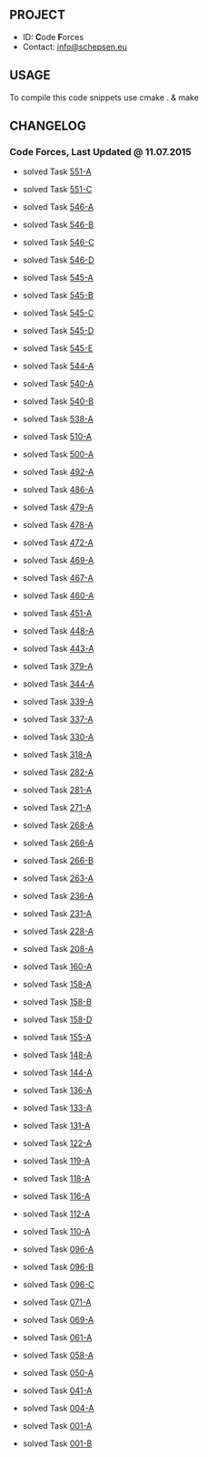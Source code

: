 ## PROJECT ##

* ID: **C**ode **F**orces
* Contact: info@schepsen.eu

## USAGE ##

To compile this code snippets use cmake . & make

## CHANGELOG ##

### Code Forces, Last Updated @ 11.07.2015 ###

* solved Task [551-A](http://codeforces.ru/contest/551/problem/A)
* solved Task [551-C](http://codeforces.ru/contest/551/problem/C)

* solved Task [546-A](http://codeforces.ru/contest/546/problem/A)
* solved Task [546-B](http://codeforces.ru/contest/546/problem/B)
* solved Task [546-C](http://codeforces.ru/contest/546/problem/C)
* solved Task [546-D](http://codeforces.ru/contest/546/problem/D)

* solved Task [545-A](http://codeforces.ru/contest/545/problem/A)
* solved Task [545-B](http://codeforces.ru/contest/545/problem/B)
* solved Task [545-C](http://codeforces.ru/contest/545/problem/C)
* solved Task [545-D](http://codeforces.ru/contest/545/problem/D)
* solved Task [545-E](http://codeforces.ru/contest/545/problem/E)

* solved Task [544-A](http://codeforces.ru/contest/544/problem/A)

* solved Task [540-A](http://codeforces.ru/contest/540/problem/A)
* solved Task [540-B](http://codeforces.ru/contest/540/problem/B)

* solved Task [538-A](http://codeforces.ru/contest/538/problem/A)

* solved Task [510-A](http://codeforces.ru/contest/510/problem/A)

* solved Task [500-A](http://codeforces.ru/contest/500/problem/A)

* solved Task [492-A](http://codeforces.ru/contest/492/problem/A)

* solved Task [486-A](http://codeforces.ru/contest/486/problem/A)

* solved Task [479-A](http://codeforces.ru/contest/479/problem/A)

* solved Task [478-A](http://codeforces.ru/contest/478/problem/A)

* solved Task [472-A](http://codeforces.ru/contest/472/problem/A)

* solved Task [469-A](http://codeforces.ru/contest/469/problem/A)

* solved Task [467-A](http://codeforces.ru/contest/467/problem/A)

* solved Task [460-A](http://codeforces.ru/contest/460/problem/A)

* solved Task [451-A](http://codeforces.ru/contest/451/problem/A)

* solved Task [448-A](http://codeforces.ru/contest/448/problem/A)

* solved Task [443-A](http://codeforces.ru/contest/443/problem/A)

* solved Task [379-A](http://codeforces.ru/contest/379/problem/A)

* solved Task [344-A](http://codeforces.ru/contest/344/problem/A)

* solved Task [339-A](http://codeforces.ru/contest/339/problem/A)

* solved Task [337-A](http://codeforces.ru/contest/337/problem/A)

* solved Task [330-A](http://codeforces.ru/contest/330/problem/A)

* solved Task [318-A](http://codeforces.ru/contest/318/problem/A)

* solved Task [282-A](http://codeforces.ru/contest/282/problem/A)

* solved Task [281-A](http://codeforces.ru/contest/281/problem/A)

* solved Task [271-A](http://codeforces.ru/contest/271/problem/A)

* solved Task [268-A](http://codeforces.ru/contest/268/problem/A)

* solved Task [266-A](http://codeforces.ru/contest/266/problem/A)
* solved Task [266-B](http://codeforces.ru/contest/266/problem/B)

* solved Task [263-A](http://codeforces.ru/contest/263/problem/A)

* solved Task [236-A](http://codeforces.ru/contest/236/problem/A)

* solved Task [231-A](http://codeforces.ru/contest/231/problem/A)

* solved Task [228-A](http://codeforces.ru/contest/228/problem/A)

* solved Task [208-A](http://codeforces.ru/contest/208/problem/A)

* solved Task [160-A](http://codeforces.ru/contest/160/problem/A)

* solved Task [158-A](http://codeforces.ru/contest/158/problem/A)
* solved Task [158-B](http://codeforces.ru/contest/158/problem/B)
* solved Task [158-D](http://codeforces.ru/contest/158/problem/D)

* solved Task [155-A](http://codeforces.ru/contest/155/problem/A)

* solved Task [148-A](http://codeforces.ru/contest/148/problem/A)

* solved Task [144-A](http://codeforces.ru/contest/144/problem/A)

* solved Task [136-A](http://codeforces.ru/contest/136/problem/A)

* solved Task [133-A](http://codeforces.ru/contest/133/problem/A)

* solved Task [131-A](http://codeforces.ru/contest/131/problem/A)

* solved Task [122-A](http://codeforces.ru/contest/122/problem/A)

* solved Task [119-A](http://codeforces.ru/contest/119/problem/A)

* solved Task [118-A](http://codeforces.ru/contest/118/problem/A)

* solved Task [116-A](http://codeforces.ru/contest/116/problem/A)

* solved Task [112-A](http://codeforces.ru/contest/112/problem/A)

* solved Task [110-A](http://codeforces.ru/contest/110/problem/A)

* solved Task [096-A](http://codeforces.ru/contest/096/problem/A)
* solved Task [096-B](http://codeforces.ru/contest/096/problem/B)
* solved Task [096-C](http://codeforces.ru/contest/096/problem/C)

* solved Task [071-A](http://codeforces.ru/contest/071/problem/A)

* solved Task [069-A](http://codeforces.ru/contest/069/problem/A)

* solved Task [061-A](http://codeforces.ru/contest/061/problem/A)

* solved Task [058-A](http://codeforces.ru/contest/058/problem/A)

* solved Task [050-A](http://codeforces.ru/contest/050/problem/A)

* solved Task [041-A](http://codeforces.ru/contest/041/problem/A)

* solved Task [004-A](http://codeforces.ru/contest/004/problem/A)

* solved Task [001-A](http://codeforces.ru/contest/001/problem/A)
* solved Task [001-B](http://codeforces.ru/contest/001/problem/B)
